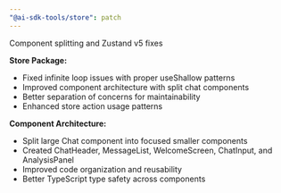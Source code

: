 ```yaml
---
"@ai-sdk-tools/store": patch
---
```


Component splitting and Zustand v5 fixes

**Store Package:**
- Fixed infinite loop issues with proper useShallow patterns
- Improved component architecture with split chat components
- Better separation of concerns for maintainability
- Enhanced store action usage patterns

**Component Architecture:**
- Split large Chat component into focused smaller components
- Created ChatHeader, MessageList, WelcomeScreen, ChatInput, and AnalysisPanel
- Improved code organization and reusability
- Better TypeScript type safety across components
